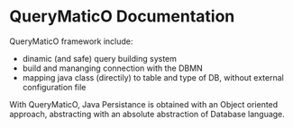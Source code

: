 # QueryMaticO Documentation

QueryMaticO framework include:

- dinamic (and safe) query building system
- build and mananging connection with the DBMN
- mapping java class (directily) to table and type of DB, without external configuration file



With QueryMaticO, Java Persistance is obtained with an Object oriented approach, abstracting with an absolute abstraction of Database language.

